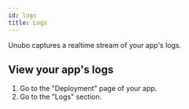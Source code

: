 ```yaml
---
id: logs
title: Logs
---
```


Unubo captures a realtime stream of your app's logs.

## View your app's logs

<ol>
  <li>Go to the "Deployment" page of your app.</li>
  <li>Go to the "Logs" section.</li>
</ol>
